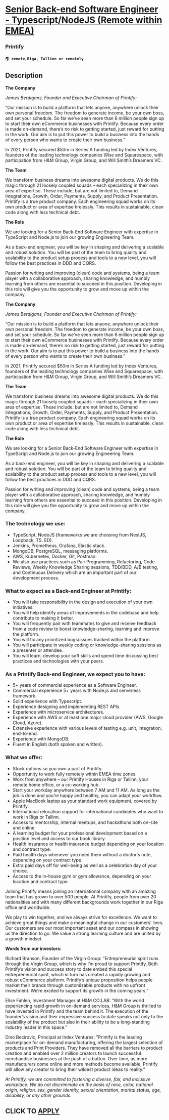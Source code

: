 # [Senior Back-end Software Engineer - Typescript/NodeJS (Remote within EMEA)](https://www.remotewlb.com/apply/senior-back-end-software-engineer-typescript-nodejs-remote-within-emea)  
### Printify  
#### `🌎 remote,Riga, Tallinn or remotely`  

## Description

 **The Company**

  

 _James Berdigans, Founder and Executive Chairman of Printify:_

“Our mission is to build a platform that lets anyone, anywhere unlock their own personal freedom. The freedom to generate income, be your own boss, and set your schedule. So far we’ve seen more than 6 million people sign up to start their own eCommerce businesses with Printify. Because every order is made on-demand, there’s no risk to getting started, just reward for putting in the work. Our aim is to put this power to build a business into the hands of every person who wants to create their own business.”

  

In 2021, Printify secured $50m in Series A funding led by Index Ventures, founders of the leading technology companies Wise and Squarespace, with participation from H&M Group, Virgin Group, and Will Smith’s Dreamers VC.

  

 **The Team**

  

We transform business dreams into awesome digital products. We do this magic through 21 loosely coupled squads – each specializing in their own area of expertise. These include, but are not limited to, Demand Integrations, Growth, Order, Payments, Supply, and Product Presentation. Printify is a true product company. Each engineering squad works on its own product or area of expertise tirelessly. This results in sustainable, clean code along with less technical debt.

  

**The Role**

  

We are looking for a Senior Back-End Software Engineer with expertise in TypeScript and Node.js to join our growing Engineering Team.

  

As a back-end engineer, you will be key in shaping and delivering a scalable and robust solution. You will be part of the team to bring quality and scalability to the product setup process and tools to a new level, you will follow the best practices in DDD and CQRS.

  

Passion for writing and improving (clean) code and systems, being a team player with a collaborative approach, sharing knowledge, and humbly learning from others are essential to succeed in this position. Developing in this role will give you the opportunity to grow and move up within the company.

  

 **The Company**

  

 _James Berdigans, Founder and Executive Chairman of Printify:_

“Our mission is to build a platform that lets anyone, anywhere unlock their own personal freedom. The freedom to generate income, be your own boss, and set your schedule. So far we’ve seen more than 6 million people sign up to start their own eCommerce businesses with Printify. Because every order is made on-demand, there’s no risk to getting started, just reward for putting in the work. Our aim is to put this power to build a business into the hands of every person who wants to create their own business.”

  

In 2021, Printify secured $50m in Series A funding led by Index Ventures, founders of the leading technology companies Wise and Squarespace, with participation from H&M Group, Virgin Group, and Will Smith’s Dreamers VC.

  

 **The Team**

  

We transform business dreams into awesome digital products. We do this magic through 21 loosely coupled squads – each specializing in their own area of expertise. These include, but are not limited to, Demand Integrations, Growth, Order, Payments, Supply, and Product Presentation. Printify is a true product company. Each engineering squad works on its own product or area of expertise tirelessly. This results in sustainable, clean code along with less technical debt.

  

**The Role**

  

We are looking for a Senior Back-End Software Engineer with expertise in TypeScript and Node.js to join our growing Engineering Team.

  

As a back-end engineer, you will be key in shaping and delivering a scalable and robust solution. You will be part of the team to bring quality and scalability to the product setup process and tools to a new level, you will follow the best practices in DDD and CQRS.

  

Passion for writing and improving (clean) code and systems, being a team player with a collaborative approach, sharing knowledge, and humbly learning from others are essential to succeed in this position. Developing in this role will give you the opportunity to grow and move up within the company.

  

### The technology we use:

* TypeScript, NodeJS (frameworks we are choosing from NestJS, Loopback, TS. ED).
* Jenkins, Prometheus, Grafana, Elastic stack.
* MongoDB, PostgreSQL, messaging platforms.
* AWS, Kubernetes, Docker, Git, Postman.
* We also use practices such as Pair Programming, Refactoring, Code Reviews, Weekly Knowledge Sharing sessions, TDD/BDD, A/B testing, and Continuous Delivery which are an important part of our development process.

  

  

### What to expect as a Back-end Engineer at Printify:

* You will take responsibility in the design and execution of your own initiatives.
* You will help identify areas of improvements in the codebase and help contribute to making it better.
* You will frequently pair with teammates to give and receive feedback from a code review to boost knowledge-sharing, learning and improve the platform.
* You will fix any prioritized bugs/issues tracked within the platform.
* You will participate in weekly coding or knowledge-sharing sessions as a presenter or attendee.
* You will learn, develop your soft skills and spend time discussing best practices and technologies with your peers.

  

  

### As a Printify Back-end Engineer, we expect you to have:

* 5+ years of commercial experience as a Software Engineer.
* Commercial experience 5+ years with Node.js and serverless framework.
* Solid experience with Typescript.
* Experience designing and implementing REST APIs.
* Experience with microservice architectures.
* Experience with AWS or at least one major cloud provider (AWS, Google Cloud, Azure).
* Extensive experience with various levels of testing e.g. unit, integration, end-to-end.
* Experience with MongoDB.
* Fluent in English (both spoken and written).

  

  

### What we offer:

* Stock options so you own a part of Printify.
* Opportunity to work fully remotely within EMEA time zones.
* Work from anywhere – our Printify Houses in Riga or Tallinn, your remote home office, or a co-working hub.
* Start your workday anywhere between 7 AM and 11 AM. As long as the job is done and you’re happy and healthy, you can adapt your workflow. 
* Apple MacBook laptop as your standard work equipment, covered by Printify.
* International relocation support for international candidates who want to work in Riga or Tallinn.
* Access to mentorship, internal meetups, and hackathons both on-site and online.
* A learning budget for your professional development based on a position level and access to our book library.
* Health insurance or health insurance budget depending on your location and contract type.
* Paid health days whenever you need them without a doctor's note, depending on your contract type.
* Extra paid days off for well-being as well as a celebration day of your choice.
* Access to the in-house gym or gym allowance, depending on your location and contract type.

  

  

  

Joining Printify means joining an international company with an amazing team that has grown to over 500 people. At Printify, people from over 20 nationalities and with many different backgrounds work together in our Riga office and worldwide.

  

We play to win together, and we always strive for excellence. We want to achieve great things and make a meaningful change in our customers’ lives. Our customers are our most important asset and our compass in showing us the direction to go. We value a strong learning culture and are united by a growth mindset.

  

**Words from our investors:**

  

Richard Branson, Founder of the Virgin Group: “Entrepreneurial spirit runs through the Virgin Group, which is why I’m proud to support Printify. Both Printify’s vision and success story to date embed this special entrepreneurial spirit, which in turn has created a rapidly growing and robust eCommerce platform. Printify’s unique proposition helps people market their brands through customizable products with no upfront investment. We’re excited to support its growth in the coming years.”

  

Elise Fahlen, Investment Manager at H&M CO:LAB: “With the world experiencing rapid growth in on-demand services, H&M Group is thrilled to have invested in Printify and the team behind it. The execution of the founder’s vision and their impressive success to date speaks not only to the scalability of the product but also in their ability to be a long-standing industry leader in this space.”

  

Dino Becirovic, Principal at Index Ventures: "Printify is the leading marketplace for on-demand manufacturing, offering the largest selection of products and Print Providers. They have removed all the barriers to product creation and enabled over 2 million creators to launch successful merchandise businesses at the push of a button. Over time, as more manufacturers come online and more methods become available, Printify will allow any creator to bring their wildest product ideas to reality.”

  

 _At Printify, we are committed to fostering a diverse, fair, and inclusive workplace. We do not discriminate on the basis of race, color, national origin, religion, sex, gender identity, sexual orientation, marital status, age, disability, or any other grounds._

  
## CLICK TO [APPLY](https://www.remotewlb.com/apply/senior-back-end-software-engineer-typescript-nodejs-remote-within-emea)

